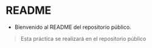 # README

* Bienvenido al README del repositorio público.

> Esta práctica se realizará en el repositorio público
